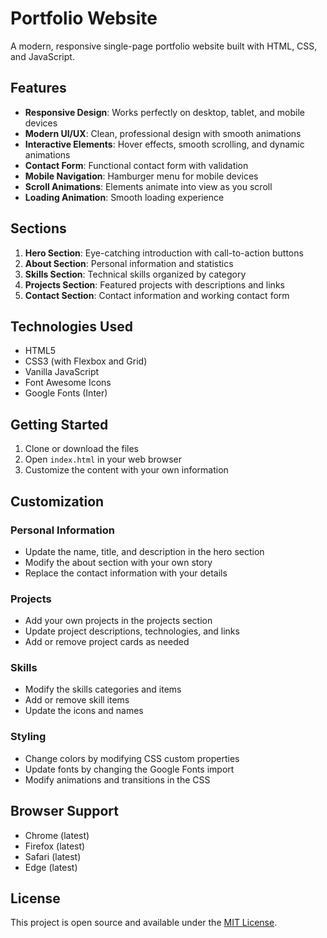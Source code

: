 # Portfolio Website

A modern, responsive single-page portfolio website built with HTML, CSS, and JavaScript.

## Features

- **Responsive Design**: Works perfectly on desktop, tablet, and mobile devices
- **Modern UI/UX**: Clean, professional design with smooth animations
- **Interactive Elements**: Hover effects, smooth scrolling, and dynamic animations
- **Contact Form**: Functional contact form with validation
- **Mobile Navigation**: Hamburger menu for mobile devices
- **Scroll Animations**: Elements animate into view as you scroll
- **Loading Animation**: Smooth loading experience

## Sections

1. **Hero Section**: Eye-catching introduction with call-to-action buttons
2. **About Section**: Personal information and statistics
3. **Skills Section**: Technical skills organized by category
4. **Projects Section**: Featured projects with descriptions and links
5. **Contact Section**: Contact information and working contact form

## Technologies Used

- HTML5
- CSS3 (with Flexbox and Grid)
- Vanilla JavaScript
- Font Awesome Icons
- Google Fonts (Inter)

## Getting Started

1. Clone or download the files
2. Open `index.html` in your web browser
3. Customize the content with your own information

## Customization

### Personal Information
- Update the name, title, and description in the hero section
- Modify the about section with your own story
- Replace the contact information with your details

### Projects
- Add your own projects in the projects section
- Update project descriptions, technologies, and links
- Add or remove project cards as needed

### Skills
- Modify the skills categories and items
- Add or remove skill items
- Update the icons and names

### Styling
- Change colors by modifying CSS custom properties
- Update fonts by changing the Google Fonts import
- Modify animations and transitions in the CSS

## Browser Support

- Chrome (latest)
- Firefox (latest)
- Safari (latest)
- Edge (latest)

## License

This project is open source and available under the [MIT License](LICENSE).

